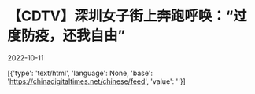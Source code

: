 # 【CDTV】深圳女子街上奔跑呼唤：“过度防疫，还我自由”

2022-10-11

[{'type': 'text/html', 'language': None, 'base': 'https://chinadigitaltimes.net/chinese/feed', 'value': ''}]